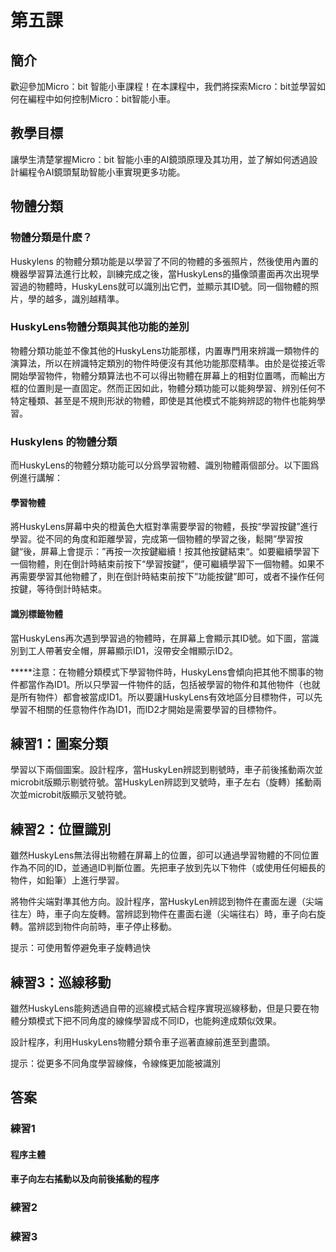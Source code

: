 # 第五課

## 簡介
<P>
歡迎參加Micro：bit 智能小車課程！在本課程中，我們將探索Micro：bit並學習如何在編程中如何控制Micro：bit智能小車。
<P>

## 教學目標
<P>
讓學生清楚掌握Micro：bit 智能小車的AI鏡頭原理及其功用，並了解如何透過設計編程令AI鏡頭幫助智能小車實現更多功能。
<P>

## 物體分類
### 物體分類是什麽？
<P>
Huskylens 的物體分類功能是以學習了不同的物體的多張照片，然後使用內置的機器學習算法進行比較，訓練完成之後，當HuskyLens的攝像頭畫面再次出現學習過的物體時，HuskyLens就可以識別出它們，並顯示其ID號。同一個物體的照片，學的越多，識別越精準。
<P>

### HuskyLens物體分類與其他功能的差別
<P>
物體分類功能並不像其他的HuskyLens功能那樣，内置專門用來辨識一類物件的演算法，所以在辨識特定類別的物件時便沒有其他功能那麼精準。由於是從接近零開始學習物件，物體分類算法也不可以得出物體在屏幕上的相對位置嗎，而輸出方框的位置則是一直固定。然而正因如此，物體分類功能可以能夠學習、辨別任何不特定種類、甚至是不規則形狀的物體，即使是其他模式不能夠辨認的物件也能夠學習。
<P>

### Huskylens 的物體分類
<P>
而HuskyLens的物體分類功能可以分爲學習物體、識別物體兩個部分。以下圖爲例進行講解：
<P>

#### 學習物體
<P>
將HuskyLens屏幕中央的橙黃色大框對準需要學習的物體，長按“學習按鍵”進行學習。從不同的角度和距離學習，完成第一個物體的學習之後，鬆開”學習按鍵“後，屏幕上會提示：”再按一次按鍵繼續！按其他按鍵結束“。如要繼續學習下一個物體，則在倒計時結束前按下“學習按鍵”，便可繼續學習下一個物體。如果不再需要學習其他物體了，則在倒計時結束前按下”功能按鍵”即可，或者不操作任何按鍵，等待倒計時結束。
<P>

#### 識別標籤物體
<P>
當HuskyLens再次遇到學習過的物體時，在屏幕上會顯示其ID號。如下圖，當識別到工人帶著安全帽，屏幕顯示ID1，沒帶安全帽顯示ID2。
<P>
<P>
*****注意：在物體分類模式下學習物件時，HuskyLens會傾向把其他不關事的物件都當作為ID1。所以只學習一件物件的話，包括被學習的物件和其他物件（也就是所有物件）都會被當成ID1。所以要讓HuskyLens有效地區分目標物件，可以先學習不相關的任意物件作為ID1，而ID2才開始是需要學習的目標物件。
<P>

## 練習1：圖案分類
<P>
學習以下兩個圖案。設計程序，當HuskyLen辨認到剔號時，車子前後搖動兩次並microbit版顯示剔號符號。當HuskyLen辨認到叉號時，車子左右（旋轉）搖動兩次並microbit版顯示叉號符號。
<P>

## 練習2：位置識別
<P>
雖然HuskyLens無法得出物體在屏幕上的位置，卻可以通過學習物體的不同位置作為不同的ID，並通過ID判斷位置。先把車子放到先以下物件（或使用任何細長的物件，如鉛筆）上進行學習。
<P>
<P>
將物件尖端對準其他方向。設計程序，當HuskyLen辨認到物件在畫面左邊（尖端往左）時，車子向左旋轉。當辨認到物件在畫面右邊（尖端往右）時，車子向右旋轉。當辨認到物件向前時，車子停止移動。
<P>
<P>
提示：可使用暫停避免車子旋轉過快 
<P>

## 練習3：巡線移動
<P>
雖然HuskyLens能夠透過自帶的巡線模式結合程序實現巡線移動，但是只要在物體分類模式下把不同角度的線條學習成不同ID，也能夠達成類似效果。
<P>
<P>
設計程序，利用HuskyLens物體分類令車子巡著直線前進至到盡頭。
<P>
<P>
提示：從更多不同角度學習線條，令線條更加能被識別
<P>

## 答案 
### 練習1
#### 程序主體

#### 車子向左右搖動以及向前後搖動的程序

### 練習2

### 練習3
 
